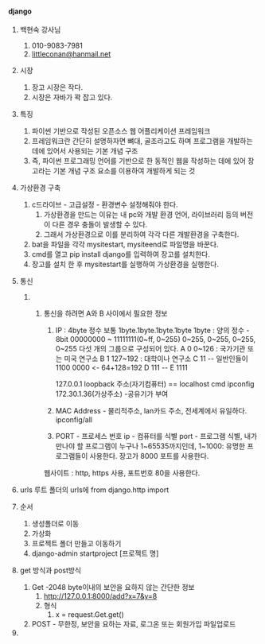 #### django

1. 백현숙 강사님

   1. 010-9083-7981
   2. littleconan@hanmail.net

2. 시장

   1. 장고 시장은 작다.
   2. 시장은 자바가 꽉 잡고 있다.

3. 특징

   1. 파이썬 기반으로 작성된 오픈소스 웹 어플리케이션 프레임워크
   2. 프레임워크란 간단히 설명하자면 뼈대, 골조라고도 하며 프로그램을 개발하는 데에 있어서 사용되는 기본 개념 구조
   3. 즉, 파이썬 프로그래밍 언어를 기반으로 한 동적인 웹을 작성하는 데에 있어 장고라는 기본 개념 구조 요소를 이용하여 개발하게 되는 것

4. 가상환경 구축

   1. c드라이브 - 고급설정 - 환경변수 설정해줘야 한다.
      1. 가상환경을 만드는 이유는 내 pc와 개발 환경 언어, 라이브러리 등의 버전이 다른 경우 충돌이 발생할 수 있다.
      2. 그래서 가상환경으로 이를 분리하여 각각 다른 개발환경을 구축한다.
   2. bat을 파일을 각각 mysitestart, mysiteend로 파일명을 바꾼다.
   3. cmd를 열고 pip install django를 입력하여 장고를 설치한다.
   4. 장고를 설치 한 후 mysitestart를 실행하여 가상환경을 실행한다.

5. 통신

   1. 1. 통신을 하려면 A와 B 사이에서 필요한 정보
          1. IP : 4byte 정수 보통 1byte.1byte.1byte.1byte
              1byte : 양의 정수 - 8bit 00000000 ~ 11111111(0~ff, 0~255)
              0~255, 0~255, 0~255, 0~255 다섯 개의 그룹으로 구성되어 있다.
              A 0         0~126 : 국가기관 또는 미국 연구소
              B 1        127~192 : 대학이나 연구소 
              C 11    -- 일반인들이 1100 0000 <- 64+128=192
              D 111   -- 
              E 1111

              127.0.0.1 loopback 주소(자기컴퓨터) == localhost
              cmd ipconfig 172.30.1.36(가상주소) -공유기가 부여
          2. MAC Address - 물리적주소, lan카드 주소, 전세계에서 유일하다.
              ipconfig/all
          3. PORT - 프로세스 번호
              ip - 컴퓨터를 식별
              port - 프로그램 식별, 내가 만나야 할 프로그램이 누구나 1~65535까지인데, 1~1000: 유명한 프로그램들이 사용한다.
              장고가 8000 포트를 사용한다.

          웹사이트 : http, https 사용, 포트번호 80을 사용한다.

6. urls 루트 폴더의 urls에 from django.http import

7. 순서

   1. 생성폴더로 이동
   2. 가상화
   3. 프로젝트 폴더 만들고 이동하기
   4. django-admin startproject [프로젝트 명]

8. get 방식과 post방식

   1. Get -2048 byte이내의 보안을 요하지 않는 간단한 정보
      1. http://127.0.0.1:8000/add?x=7&y=8
      2. 형식
         1. x = request.Get.get()
   2. POST - 무한정, 보안을 요하는 자료, 로그온 또는 회원가입 파일업로드

9. 